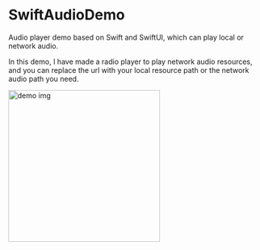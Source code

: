 # SwiftAudioDemo
Audio player demo based on Swift and SwiftUI, which can play local or network audio.

In this demo, I have made a radio player to play network audio resources, and you can replace the url with your local resource path or the network audio path you need.

<img src="https://cdn.jsdelivr.net/gh/Jen-Jon/CDN_Bank/srcs/playerdemo.png" width = "300" alt="demo img" align=center />
